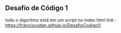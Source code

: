 ## Desafío de Código 1
todo o algoritmo está em um script no index.html
link : https://franciscodan.github.io/DesafioCodigo1/
